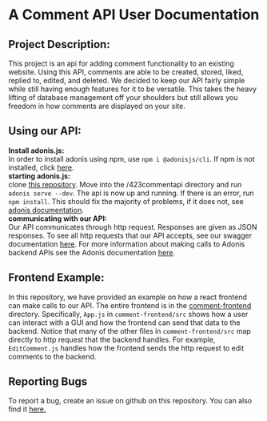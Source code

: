 # A Comment API User Documentation

## Project Description:
This project is an api for adding comment functionality to an existing website. Using this API, comments are able
to be created, stored, liked, replied to, edited, and deleted. We decided to keep our API fairly simple while still
having enough features for it to be versatile. This takes the heavy lifting of database management off your 
shoulders but still allows you freedom in how comments are displayed on your site.

## Using our API:
**Install adonis.js:**\
In order to install adonis using npm, use `npm i @adonisjs/cli`. If npm is not installed, click [here](https://www.npmjs.com/get-npm). \
**starting adonis.js:**\
clone [this repository](https://github.com/aalleexxss/ESOF432.git). Move into the /423commentapi directory and run `adonis serve --dev`. The api is now up and running.
If there is an error, run ````npm install````. This should fix the majority of problems, if it does not, see
[adonis documentation](https://adonisjs.com/docs/4.1/installation).\
**communicating with our API:**\
Our API communicates through http request. Responses are given as JSON responses. To see all http requests that our API 
accepts, see our swagger documentation [here](https://backend-309717.wm.r.appspot.com/docs/). For more information about 
making calls to Adonis backend APIs see the Adonis documentation [here](https://adonisjs.com/docs/4.1/request).

## Frontend Example:
In this repository, we have provided an example on how a react frontend can make calls to our API. The entire 
frontend is in the [comment-frontend](https://github.com/aalleexxss/ESOF432/tree/dev/comment-frontend) directory.
Specifically, ````App.js```` in ````comment-frontend/src```` shows how a user can interact with a GUI and how 
the frontend can send that data to the backend. Notice that many of the other files in ````comment-frontend/src````
map directly to http request that the backend handles. For example, ````EditComment.js```` handles how the frontend
sends the http request to edit comments to the backend.




## Reporting Bugs
To report a bug, create an issue on github on this repository. You can also find it [here.](https://github.com/aalleexxss/ESOF432/issues)
